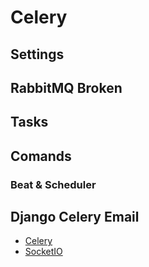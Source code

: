 # Celery

## Settings

## RabbitMQ Broken

## Tasks

## Comands

### Beat & Scheduler

## Django Celery Email

- [Celery](https://docs.celeryproject.org/en/latest/django/first-steps-with-django.html)
- [SocketIO](https://www.botreetechnologies.com/blog/django-websocket-with-socketio)